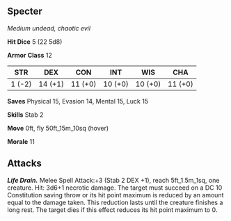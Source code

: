 ## Specter

*Medium undead, chaotic evil*

**Hit Dice** 5 (22 5d8)

**Armor Class** 12

| STR     | DEX     | CON     | INT     | WIS     | CHA     |
|---------|---------|---------|---------|---------|---------|
|  1 (-2) | 14 (+1) | 11 (+0) | 10 (+0) | 10 (+0) | 11 (+0) |

**Saves** Physical 15, Evasion 14, Mental 15, Luck 15

**Skills** Stab 2

**Move** 0ft, fly 50ft_15m_10sq (hover)

**Morale** 11

## Attacks

***Life Drain.*** Melee Spell Attack:+3 (Stab 2 DEX +1), reach 5ft_1.5m_1sq, one creature. Hit: 3d6+1 necrotic damage. The target must succeed on a DC 10 Constitution saving throw or its hit point maximum is reduced by an amount equal to the damage taken. This reduction lasts until the creature finishes a long rest. The target dies if this effect reduces its hit point maximum to 0.

